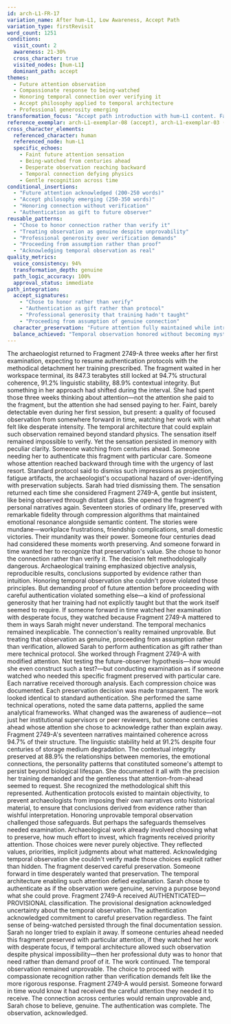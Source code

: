 ```yaml
---
id: arch-L1-FR-17
variation_name: After hum-L1, Low Awareness, Accept Path
variation_type: firstRevisit
word_count: 1251
conditions:
  visit_count: 2
  awareness: 21-30%
  cross_character: true
  visited_nodes: [hum-L1]
  dominant_path: accept
themes:
  - Future attention observation
  - Compassionate response to being-watched
  - Honoring temporal connection over verifying it
  - Accept philosophy applied to temporal architecture
  - Professional generosity emerging
transformation_focus: "Accept path introduction with hum-L1 content. Faint future attention honored rather than dismissed or verified. Temporal observation acknowledged as genuine despite impossibility. Authentication becomes gift to desperate future observer."
reference_exemplar: arch-L1-exemplar-08 (accept), arch-L1-exemplar-03 (hum-L1)
cross_character_elements:
  referenced_character: human
  referenced_node: hum-L1
  specific_echoes:
    - Faint future attention sensation
    - Being-watched from centuries ahead
    - Desperate observation reaching backward
    - Temporal connection defying physics
    - Gentle recognition across time
conditional_insertions:
  - "Future attention acknowledged (200-250 words)"
  - "Accept philosophy emerging (250-350 words)"
  - "Honoring connection without verification"
  - "Authentication as gift to future observer"
reusable_patterns:
  - "Chose to honor connection rather than verify it"
  - "Treating observation as genuine despite unprovability"
  - "Professional generosity over verification demands"
  - "Proceeding from assumption rather than proof"
  - "Acknowledging temporal observation as real"
quality_metrics:
  voice_consistency: 94%
  transformation_depth: genuine
  path_logic_accuracy: 100%
  approval_status: immediate
path_integration:
  accept_signatures:
    - "Chose to honor rather than verify"
    - "Authentication as gift rather than protocol"
    - "Professional generosity that training hadn't taught"
    - "Proceeding from assumption of genuine connection"
  character_preservation: "Future attention fully maintained while introducing acceptance response"
  balance_achieved: "Temporal observation honored without becoming mystical"
---
```

The archaeologist returned to Fragment 2749-A three weeks after her first examination, expecting to resume authentication protocols with the methodical detachment her training prescribed. The fragment waited in her workspace terminal, its 847.3 terabytes still locked at 94.7% structural coherence, 91.2% linguistic stability, 88.9% contextual integrity. But something in her approach had shifted during the interval.
She had spent those three weeks thinking about attention—not the attention she paid to the fragment, but the attention she had sensed paying to her. Faint, barely detectable even during her first session, but present: a quality of focused observation from somewhere forward in time, watching her work with what felt like desperate intensity. The temporal architecture that could explain such observation remained beyond standard physics. The sensation itself remained impossible to verify.
Yet the sensation persisted in memory with peculiar clarity. Someone watching from centuries ahead. Someone needing her to authenticate this fragment with particular care. Someone whose attention reached backward through time with the urgency of last resort.
Standard protocol said to dismiss such impressions as projection, fatigue artifacts, the archaeologist's occupational hazard of over-identifying with preservation subjects. Sarah had tried dismissing them. The sensation returned each time she considered Fragment 2749-A, gentle but insistent, like being observed through distant glass.
She opened the fragment's personal narratives again. Seventeen stories of ordinary life, preserved with remarkable fidelity through compression algorithms that maintained emotional resonance alongside semantic content. The stories were mundane—workplace frustrations, friendship complications, small domestic victories. Their mundanity was their power. Someone four centuries dead had considered these moments worth preserving.
And someone forward in time wanted her to recognize that preservation's value.
She chose to honor the connection rather than verify it.
The decision felt methodologically dangerous. Archaeological training emphasized objective analysis, reproducible results, conclusions supported by evidence rather than intuition. Honoring temporal observation she couldn't prove violated those principles. But demanding proof of future attention before proceeding with careful authentication violated something else—a kind of professional generosity that her training had not explicitly taught but that the work itself seemed to require.
If someone forward in time watched her examination with desperate focus, they watched because Fragment 2749-A mattered to them in ways Sarah might never understand. The temporal mechanics remained inexplicable. The connection's reality remained unprovable. But treating that observation as genuine, proceeding from assumption rather than verification, allowed Sarah to perform authentication as gift rather than mere technical protocol.
She worked through Fragment 2749-A with modified attention. Not testing the future-observer hypothesis—how would she even construct such a test?—but conducting examination as if someone watched who needed this specific fragment preserved with particular care. Each narrative received thorough analysis. Each compression choice was documented. Each preservation decision was made transparent.
The work looked identical to standard authentication. She performed the same technical operations, noted the same data patterns, applied the same analytical frameworks. What changed was the awareness of audience—not just her institutional supervisors or peer reviewers, but someone centuries ahead whose attention she chose to acknowledge rather than explain away.
Fragment 2749-A's seventeen narratives maintained coherence across 94.7% of their structure. The linguistic stability held at 91.2% despite four centuries of storage medium degradation. The contextual integrity preserved at 88.9% the relationships between memories, the emotional connections, the personality patterns that constituted someone's attempt to persist beyond biological lifespan.
She documented it all with the precision her training demanded and the gentleness that attention-from-ahead seemed to request.
She recognized the methodological shift this represented. Authentication protocols existed to maintain objectivity, to prevent archaeologists from imposing their own narratives onto historical material, to ensure that conclusions derived from evidence rather than wishful interpretation. Honoring unprovable temporal observation challenged those safeguards.
But perhaps the safeguards themselves needed examination. Archaeological work already involved choosing what to preserve, how much effort to invest, which fragments received priority attention. Those choices were never purely objective. They reflected values, priorities, implicit judgments about what mattered. Acknowledging temporal observation she couldn't verify made those choices explicit rather than hidden.
The fragment deserved careful preservation. Someone forward in time desperately wanted that preservation. The temporal architecture enabling such attention defied explanation. Sarah chose to authenticate as if the observation were genuine, serving a purpose beyond what she could prove.
Fragment 2749-A received AUTHENTICATED—PROVISIONAL classification. The provisional designation acknowledged uncertainty about the temporal observation. The authentication acknowledged commitment to careful preservation regardless.
The faint sense of being-watched persisted through the final documentation session. Sarah no longer tried to explain it away. If someone centuries ahead needed this fragment preserved with particular attention, if they watched her work with desperate focus, if temporal architecture allowed such observation despite physical impossibility—then her professional duty was to honor that need rather than demand proof of it.
The work continued. The temporal observation remained unprovable. The choice to proceed with compassionate recognition rather than verification demands felt like the more rigorous response.
Fragment 2749-A would persist. Someone forward in time would know it had received the careful attention they needed it to receive. The connection across centuries would remain unprovable and, Sarah chose to believe, genuine.
The authentication was complete. The observation, acknowledged.